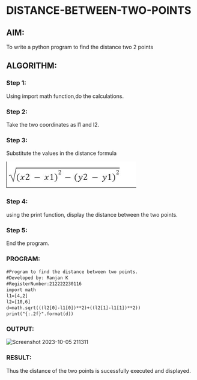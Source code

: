 # DISTANCE-BETWEEN-TWO-POINTS

## AIM:
To write a python program to find the distance two 2 points
## ALGORITHM:
### Step 1: 
Using import math function,do the calculations.
### Step 2: 
Take the two coordinates as l1 and l2.
### Step 3: 
Substitute the values in the distance formula

![formula](./images/formula.png)
### Step 4: 
using the print function, display the distance between the two points.
### Step 5: 
End the program.
### PROGRAM:
```
#Program to find the distance between two points.
#Developed by: Ranjan K
#RegisterNumber:212222230116
import math
l1=[4,2]
l2=[10,6]
d=math.sqrt(((l2[0]-l1[0])**2)+((l2[1]-l1[1])**2))
print("{:.2f}".format(d))
```
  
### OUTPUT:
![Screenshot 2023-10-05 211311](https://github.com/Ranjanranjan/DISTANCE-BETWEEN-TWO-POINTS/assets/130027697/38b0f9e7-e121-4a64-b8ec-42bca9fd484a)


### RESULT:
Thus the distance of the two points is sucessfully executed and displayed.
